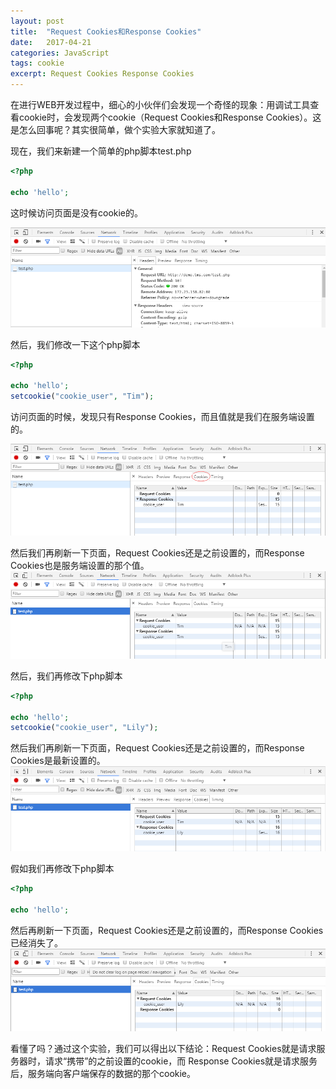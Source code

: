 ```yaml
---
layout: post
title:  "Request Cookies和Response Cookies"
date:   2017-04-21
categories: JavaScript
tags: cookie
excerpt: Request Cookies Response Cookies
---
```


在进行WEB开发过程中，细心的小伙伴们会发现一个奇怪的现象：用调试工具查看cookie时，会发现两个cookie（Request Cookies和Response Cookies）。这是怎么回事呢？其实很简单，做个实验大家就知道了。

现在，我们来新建一个简单的php脚本test.php
```php
<?php

echo 'hello';

```
这时候访问页面是没有cookie的。

![Alt text](/image/2017/cookie01.png "图一")

然后，我们修改一下这个php脚本
```php
<?php

echo 'hello';
setcookie("cookie_user", "Tim");

```
访问页面的时候，发现只有Response Cookies，而且值就是我们在服务端设置的。

![Alt text](/image/2017/cookie02.png "图二")


然后我们再刷新一下页面，Request Cookies还是之前设置的，而Response Cookies也是服务端设置的那个值。
![Alt text](/image/2017/cookie03.png "图三")

然后，我们再修改下php脚本
```php
<?php

echo 'hello';
setcookie("cookie_user", "Lily");

```
然后我们再刷新一下页面，Request Cookies还是之前设置的，而Response Cookies是最新设置的。
![Alt text](/image/2017/cookie04.png "图四")

假如我们再修改下php脚本
```php
<?php

echo 'hello';

```
然后再刷新一下页面，Request Cookies还是之前设置的，而Response Cookies已经消失了。
![Alt text](/image/2017/cookie05.png "图五")

看懂了吗？通过这个实验，我们可以得出以下结论：Request Cookies就是请求服务器时，请求“携带”的之前设置的cookie，而
Response Cookies就是请求服务后，服务端向客户端保存的数据的那个cookie。
